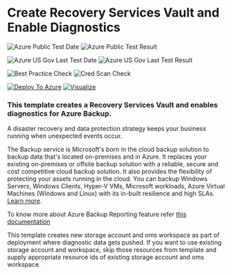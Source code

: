 # Create Recovery Services Vault and Enable Diagnostics

![Azure Public Test Date](https://azurequickstartsservice.blob.core.windows.net/badges/101-recovery-services-create-vault-enable-diagnostics/PublicLastTestDate.svg)
![Azure Public Test Result](https://azurequickstartsservice.blob.core.windows.net/badges/101-recovery-services-create-vault-enable-diagnostics/PublicDeployment.svg)

![Azure US Gov Last Test Date](https://azurequickstartsservice.blob.core.windows.net/badges/101-recovery-services-create-vault-enable-diagnostics/FairfaxLastTestDate.svg)
![Azure US Gov Last Test Result](https://azurequickstartsservice.blob.core.windows.net/badges/101-recovery-services-create-vault-enable-diagnostics/FairfaxDeployment.svg)

![Best Practice Check](https://azurequickstartsservice.blob.core.windows.net/badges/101-recovery-services-create-vault-enable-diagnostics/BestPracticeResult.svg)
![Cred Scan Check](https://azurequickstartsservice.blob.core.windows.net/badges/101-recovery-services-create-vault-enable-diagnostics/CredScanResult.svg)

[![Deploy To Azure](https://raw.githubusercontent.com/fathym-it/azure-quickstart-templates/master/1-CONTRIBUTION-GUIDE/images/deploytoazure.svg?sanitize=true)](https://portal.azure.com/#create/Microsoft.Template/uri/https%3A%2F%2Fraw.githubusercontent.com%2Ffathym-it%2Fazure-quickstart-templates%2Fmaster%2F101-recovery-services-create-vault-enable-diagnostics%2Fazuredeploy.json)  [![Visualize](https://raw.githubusercontent.com/fathym-it/azure-quickstart-templates/master/1-CONTRIBUTION-GUIDE/images/visualizebutton.svg?sanitize=true)](http://armviz.io/#/?load=https%3A%2F%2Fraw.githubusercontent.com%2Ffathym-it%2Fazure-quickstart-templates%2Fmaster%2F101-recovery-services-create-vault-enable-diagnostics%2Fazuredeploy.json)

### This template creates a Recovery Services Vault and enables diagnostics for Azure Backup.

A disaster recovery and data protection strategy keeps your business running when unexpected events occur.

The Backup service is Microsoft's born in the cloud backup solution to backup data that's located on-premises and in Azure. It replaces your existing on-premises or offsite backup solution with a reliable, secure and cost competitive cloud backup solution. It also provides the flexibility of protecting your assets running in the cloud. You can backup Windows Servers, Windows Clients, Hyper-V VMs, Microsoft workloads, Azure Virtual Machines (Windows and Linux) with its in-built resilience and high SLAs. [Learn more](http://aka.ms/backup-learn-more/).

To know more about Azure Backup Reporting feature refer [this documentation](https://docs.microsoft.com/en-us/azure/backup/backup-azure-configure-reports)

This template creates new storage account and oms workspace as part of deployment where diagnostic data gets pushed. If you want to use existing storage account and workspace, skip those resources from template and supply appropriate resource ids of existing storage account and oms workspace.


